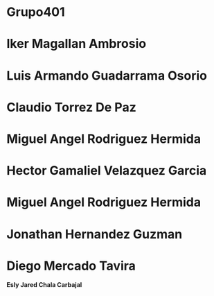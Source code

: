 # Grupo401



# Iker Magallan Ambrosio

# Luis Armando Guadarrama Osorio

# Claudio Torrez De Paz

# Miguel Angel Rodriguez Hermida

# Hector Gamaliel Velazquez Garcia

# Miguel Angel Rodriguez Hermida

# Jonathan Hernandez Guzman

# Diego Mercado Tavira

**Esly Jared Chala Carbajal**
